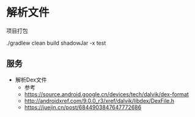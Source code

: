 # 解析文件
项目打包

./gradlew clean build shadowJar -x test

## 服务
- 解析Dex文件
  - 参考
  - https://source.android.google.cn/devices/tech/dalvik/dex-format
  - http://androidxref.com/9.0.0_r3/xref/dalvik/libdex/DexFile.h
  - https://juejin.cn/post/6844903847647772686
